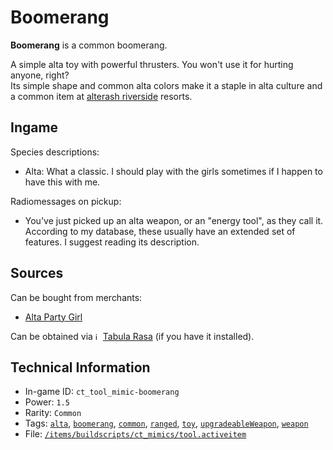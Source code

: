# Boomerang

 **Boomerang** is a common boomerang.

A simple alta toy with powerful thrusters. You won't use it for hurting anyone, right?  
Its simple shape and common alta colors make it a staple in alta culture and a common item at [alterash riverside](https://ceterai.github.io/MyEnternia/Wiki/alterashriverside) resorts.

## Ingame

Species descriptions:

- Alta: What a classic. I should play with the girls sometimes if I happen to have this with me.

Radiomessages on pickup:

- You've just picked up an alta weapon, or an "energy tool", as they call it. According to my database, these usually have an extended set of features. I suggest reading its description.

## Sources

Can be bought from merchants:

- [Alta Party Girl](https://ceterai.github.io/MyEnternia/Wiki/AltaPartyGirl)

Can be obtained via <img src="https://steamuserimages-a.akamaihd.net/ugc/263843960696222713/3EC9A7C005541F7D577EBCB8C5736B4EFC9973D6/" alt="icon" width="8" height="12"/> [Tabula Rasa](https://community.playstarbound.com/resources/the-tabula-rasa.3222/) (if you have it installed).

## Technical Information

- In-game ID: `ct_tool_mimic-boomerang`
- Power: `1.5`
- Rarity: `Common`
- Tags: [`alta`](https://ceterai.github.io/MyEnternia/Wiki/Tags/Alta), [`boomerang`](https://ceterai.github.io/MyEnternia/Wiki/Tags/Boomerang), [`common`](https://ceterai.github.io/MyEnternia/Wiki/Tags/Common), [`ranged`](https://ceterai.github.io/MyEnternia/Wiki/Tags/Ranged), [`toy`](https://ceterai.github.io/MyEnternia/Wiki/Tags/Toy), [`upgradeableWeapon`](https://ceterai.github.io/MyEnternia/Wiki/Tags/UpgradeableWeapon), [`weapon`](https://ceterai.github.io/MyEnternia/Wiki/Tags/Weapon)
- File: [`/items/buildscripts/ct_mimics/tool.activeitem`](https://github.com/Ceterai/Enternia/blob/main/items/buildscripts/ct_mimics/tool.activeitem)
